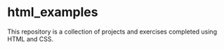 # html_examples
This repository is a collection of projects and exercises completed using HTML and CSS.
